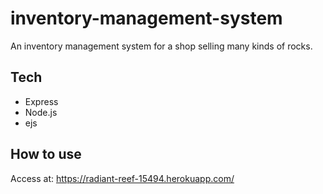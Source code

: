 # inventory-management-system
An inventory management system for a shop selling many kinds of rocks. 

## Tech
- Express
- Node.js
- ejs


## How to use
Access at: https://radiant-reef-15494.herokuapp.com/
